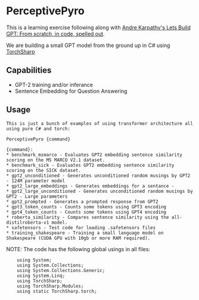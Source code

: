 # PerceptivePyro

This is a learning exercise following along with [Andre Karpathy's Lets Build GPT: From scratch, in code, spelled out](https://www.youtube.com/watch?v=kCc8FmEb1nY&t=3510s).

We are building a small GPT model from the ground up in C# using [TorchSharp](https://github.com/dotnet/TorchSharp)

## Capabilities
* GPT-2 training and/or inferance
* Sentence Embedding for Question Answering

## Usage

```
This is just a bunch of examples of using transformer architecture all using pure C# and torch:

PerceptivePyro {command}

{command}:
* benchmark_msmarco - Evaluates GPT2 embedding sentence similarity scoring on the MS MARCO V2.1 dataset.
* benchmark_sick - Evaluates GPT2 embedding sentence similarity scoring on the SICK dataset.
* gpt2_unconditioned - Generates unconditioned random musings by GPT2 - 124M parameter model
* gpt2_large_embeddings - Generates embeddings for a sentance - 
* gpt2_large_unconditioned - Generates unconditioned random musings by GPT2 - Large parameters
* gpt2_prompted - Generates a prompted response from GPT2
* gpt3_token_counts - Counts some tokens using GPT3 encoding
* gpt4_token_counts - Counts some tokens using GPT4 encoding
* roberta_similarity - Compares sentence similarity using the all-distilroberta-v1 model.
* safetensors - Test code for loading .safetensors files
* training_shakespeare - Training a small language model on Shakespeare (CUDA GPU with 10gb or more RAM required).

```



NOTE: The code has the following global usings in all files:

```
    using System;
    using System.Collections;
    using System.Collections.Generic;
    using System.Linq;
    using TorchSharp;
    using TorchSharp.Modules;
    using static TorchSharp.torch;
```

